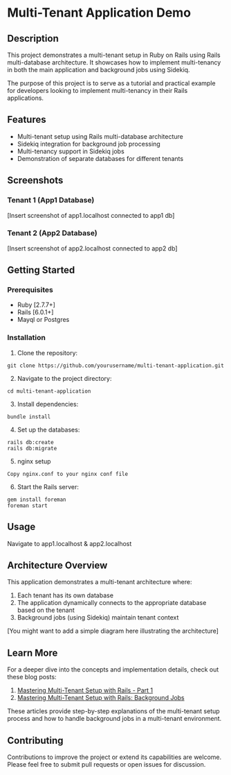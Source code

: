 # Multi-Tenant Application Demo

## Description

This project demonstrates a multi-tenant setup in Ruby on Rails using Rails multi-database architecture. It showcases how to implement multi-tenancy in both the main application and background jobs using Sidekiq.

The purpose of this project is to serve as a tutorial and practical example for developers looking to implement multi-tenancy in their Rails applications.

## Features

- Multi-tenant setup using Rails multi-database architecture
- Sidekiq integration for background job processing
- Multi-tenancy support in Sidekiq jobs
- Demonstration of separate databases for different tenants

## Screenshots

### Tenant 1 (App1 Database)
[Insert screenshot of app1.localhost connected to app1 db]

### Tenant 2 (App2 Database)
[Insert screenshot of app2.localhost connected to app2 db]

## Getting Started

### Prerequisites

- Ruby [2.7.7+]
- Rails [6.0.1+]
- Mayql or Postgres

### Installation

1. Clone the repository:
```
git clone https://github.com/yourusername/multi-tenant-application.git
```
2. Navigate to the project directory:
```
cd multi-tenant-application
```
3. Install dependencies:
```
bundle install
```
4. Set up the databases:
```
rails db:create
rails db:migrate
```
5. nginx setup
```
Copy nginx.conf to your nginx conf file
```

6. Start the Rails server:
```
gem install foreman
foreman start
```
## Usage
Navigate to app1.localhost & app2.localhost

## Architecture Overview

This application demonstrates a multi-tenant architecture where:

1. Each tenant has its own database
2. The application dynamically connects to the appropriate database based on the tenant
3. Background jobs (using Sidekiq) maintain tenant context

[You might want to add a simple diagram here illustrating the architecture]

## Learn More

For a deeper dive into the concepts and implementation details, check out these blog posts:

1. [Mastering Multi-Tenant Setup with Rails - Part 1](https://www.elitmus.com/blog/technology/mastering-multi-tenant-setup-with-rails-part-1/)
2. [Mastering Multi-Tenant Setup with Rails: Background Jobs](https://www.elitmus.com/blog/technology/mastering-multi-tenant-setup-with-rails-background-jobs/)

These articles provide step-by-step explanations of the multi-tenant setup process and how to handle background jobs in a multi-tenant environment.

## Contributing

Contributions to improve the project or extend its capabilities are welcome. Please feel free to submit pull requests or open issues for discussion.

